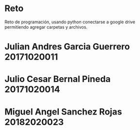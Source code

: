 # Reto
 Reto de programación, usando python conectarse a google drive permitiendo agregar carpetas y archivos.

 # Julian Andres Garcia Guerrero    20171020011
 # Julio Cesar Bernal Pineda        20171020014
 # Miguel Angel Sanchez Rojas       20182020023
